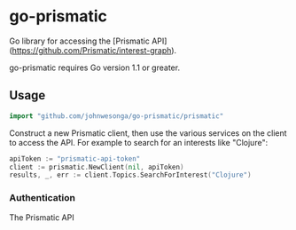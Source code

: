 # go-prismatic
Go library for accessing the [Prismatic API] (https://github.com/Prismatic/interest-graph).

go-prismatic requires Go version 1.1 or greater.

## Usage ##
```go
import "github.com/johnwesonga/go-prismatic/prismatic"
```

Construct a new Prismatic client, then use the various services on the client to 
access the API. For example to search for an interests like "Clojure":

```go
apiToken := "prismatic-api-token"
client := prismatic.NewClient(nil, apiToken)
results, _, err := client.Topics.SearchForInterest("Clojure")
```

### Authentication ###
The Prismatic API
